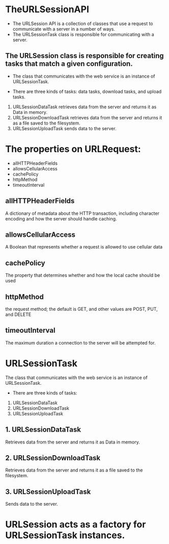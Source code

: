 # TheURLSessionAPI

- The URLSession API is a collection of classes that use a request to communicate with a server in a number of ways. 
- The URLSessionTask class is responsible for communicating with a server. 

## The URLSession class is responsible for creating tasks that match a given configuration.

- The class that communicates with the web service is an instance of URLSessionTask.

- There are three kinds of tasks: data tasks, download tasks, and upload tasks. 

1. URLSessionDataTask retrieves data from the server and returns it as Data in memory.
2. URLSessionDownloadTask retrieves data from the server and returns it as a file saved to the filesystem.
3. URLSessionUploadTask sends data to the server.

# The properties on URLRequest:

- allHTTPHeaderFields
- allowsCellularAccess
- cachePolicy
- httpMethod
- timeoutInterval

## allHTTPHeaderFields

A dictionary of metadata about the HTTP transaction, including character encoding and how the server should handle caching.

## allowsCellularAccess

A Boolean that represents whether a request is allowed to use cellular data

## cachePolicy

The property that determines whether and how the local cache should be used

## httpMethod

the request method; the default is GET, and other values are POST, PUT, and DELETE

## timeoutInterval

The maximum duration a connection to the server will be attempted for.

# URLSessionTask

The class that communicates with the web service is an instance of URLSessionTask.

- There are three kinds of tasks:

1. URLSessionDataTask
2. URLSessionDownloadTask
3. URLSessionUploadTask

## 1. URLSessionDataTask

Retrieves data from the server and returns it as Data in memory.

## 2. URLSessionDownloadTask

Retrieves data from the server and returns it as a file saved to the filesystem.

## 3. URLSessionUploadTask

Sends data to the server.

# URLSession acts as a factory for URLSessionTask instances.
